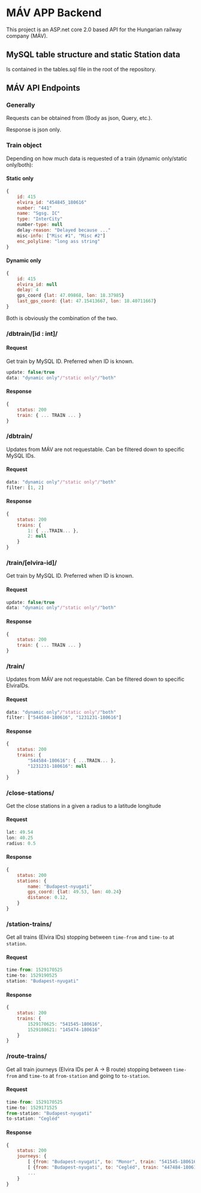 # MÁV APP Backend

This project is an ASP.net core 2.0 based API for the Hungarian railway company (MÁV).

## MySQL table structure and static Station data

Is contained in the tables.sql file in the root of the repository.

## MÁV API Endpoints

### Generally

Requests can be obtained from (Body as json, Query, etc.).

Response is json only.

### Train object

Depending on how much data is requested of a train (dynamic only/static only/both):

#### Static only

```js
{
    id: 415
    elvira_id: "454845_180616"
    number: "441"
    name: "Sgsg. IC"
    type: "InterCity"
    number-type: null
    delay-reason: "Delayed because ..."
    misc-info: ["Misc #1", "Misc #2"]
    enc_polyline: "long ass string"
}
```

#### Dynamic only

```js
{
    id: 415
    elvira_id: null
    delay: 4
    gps_coord {lat: 47.09868, lon: 18.37985}
    last_gps_coord: {lat: 47.15413667, lon: 18.40711667}
}
```

Both is obviously the combination of the two.

### /dbtrain/[id : int]/

#### Request

Get train by MySQL ID. Preferred when ID is known.

```js
update: false/true
data: "dynamic only"/"static only"/"both"
```

#### Response

```js
{
    status: 200
    train: { ... TRAIN ... }
}
```

### /dbtrain/

Updates from MÁV are not requestable. Can be filtered down to specific MySQL IDs.

#### Request

```js
data: "dynamic only"/"static only"/"both"
filter: [1, 2]
```

#### Response

```js
{
    status: 200
    trains: {
        1: { ...TRAIN... },
        2: null
    }
}
```

### /train/[elvira-id]/

Get train by MySQL ID. Preferred when ID is known.

#### Request

```js
update: false/true
data: "dynamic only"/"static only"/"both"
```

#### Response

```js
{
    status: 200
    train: { ... TRAIN ... }
}
```

### /train/

Updates from MÁV are not requestable. Can be filtered down to specific ElviraIDs.

#### Request

```js
data: "dynamic only"/"static only"/"both"
filter: ["544584-180616", "1231231-180616"]
```

#### Response

```js
{
    status: 200
    trains: {
        "544584-180616": { ...TRAIN... },
        "1231231-180616": null
    }
}
```

### /close-stations/

Get the close stations in a given a radius to a latitude longitude

#### Request

```js
lat: 49.54
lon: 40.25
radius: 0.5
```

#### Response

```js
{
    status: 200
    stations: { 
        name: "Budapest-nyugati"
        gps_coord: {lat: 49.53, lon: 40.24} 
        distance: 0.12,
    }
}
```

### /station-trains/

Get all trains (Elvira IDs) stopping between `time-from` and `time-to` at `station`.

#### Request

```js
time-from: 1529170525
time-to: 1529190525
station: "Budapest-nyugati"
```

#### Response

```js
{
    status: 200
    trains: {
        1529170625: "541545-180616",
        1529180621: "145474-180616"
    }
}
```

### /route-trains/

Get all train journeys (Elvira IDs per A -> B route) stopping between `time-from` and `time-to` at `from-station` and going to `to-station`.

#### Request

```js
time-from: 1529170525
time-to: 1529171525
from-station: "Budapest-nyugati"
to-station: "Cegléd"
```

#### Response

```js
{
    status: 200
    journeys: {
        [ {from: "Budapest-nyugati", to: "Monor", train: "541545-180616" }, {from: "Monor", to: "Cegléd", train: "458445-180616"} ],
        [ {from: "Budapest-nyugati", to: "Cegléd", train: "447484-180616" } ],
        ...
    }
}
```
